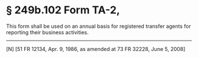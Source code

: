 # § 249b.102   Form TA-2, 


This form shall be used on an annual basis for registered transfer agents for reporting their business activities.



---

[N] [51 FR 12134, Apr. 9, 1986, as amended at 73 FR 32228, June 5, 2008]


